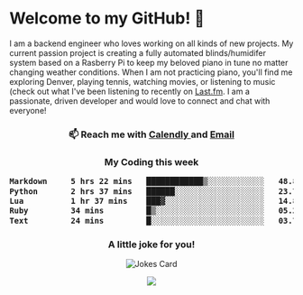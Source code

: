 <h1> Welcome to my GitHub! 👋 </h1>


  I am a backend engineer who loves working on all kinds of new projects. My current passion project is creating a fully automated blinds/humidifer system based on a Rasberry Pi to keep my beloved piano in tune no matter changing weather conditions. When I am not practicing piano, you'll find me exploring Denver, playing tennis, watching movies, or listening to music (check out what I've been listening to recently on [Last.fm](https://www.last.fm/user/mballa000). I am a passionate, driven developer and would love to connect and chat with everyone!

<h3 align = "center"> 📫 Reach me with <a href = "https://calendly.com/msbrandt00/30min"> Calendly </a> and <a href="mailto:msbrandt00@gmail.com">Email</a> 
 </h3>


 
<div align = "center"
[![Anurag's GitHub stats](https://github-readme-stats.vercel.app/api?username=mbrandt00)](https://github.com/anuraghazra/github-readme-stats)
          </div>
<h3 align="center">
  My Coding this week
<!--START_SECTION:waka-->

```txt
Markdown     5 hrs 22 mins   ████████████▒░░░░░░░░░░░░   48.82 %
Python       2 hrs 37 mins   ██████░░░░░░░░░░░░░░░░░░░   23.73 %
Lua          1 hr 37 mins    ███▓░░░░░░░░░░░░░░░░░░░░░   14.80 %
Ruby         34 mins         █▒░░░░░░░░░░░░░░░░░░░░░░░   05.25 %
Text         24 mins         █░░░░░░░░░░░░░░░░░░░░░░░░   03.73 %
```

<!--END_SECTION:waka-->

### A little joke for you!

![Jokes Card](https://readme-jokes.vercel.app/api?hideBorder)

<a href="https://www.linkedin.com/in/mbrandt00/"><img src="https://img.shields.io/badge/linkedin-%230077B5.svg?&style=for-the-badge&logo=linkedin&logoColor=white" /></a>
